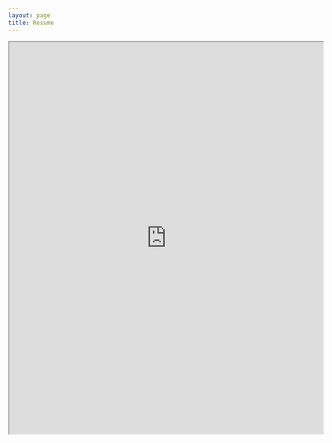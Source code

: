 ```yaml
---
layout: page
title: Resume
---
```


<iframe src="https://drive.google.com/file/d/16ic30DaXNtSetMns6pXKL98mO5Zu2345/preview" width="640" height="800" allow="autoplay"></iframe>
